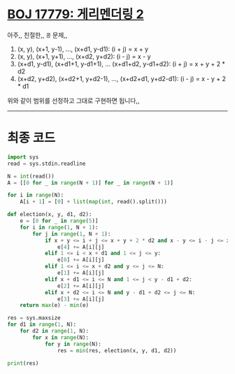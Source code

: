 # [BOJ 17779: 게리멘더링 2](https://www.acmicpc.net/problem/17779)

아주,, 친절한,, `콩` 문제,,

1. (x, y), (x+1, y-1), ..., (x+d1, y-d1): (i + j) = x + y
2. (x, y), (x+1, y+1), ..., (x+d2, y+d2): (i - j) = x - y
3. (x+d1, y-d1), (x+d1+1, y-d1+1), ... (x+d1+d2, y-d1+d2): (i + j) = x + y + 2 * d2
4. (x+d2, y+d2), (x+d2+1, y+d2-1), ..., (x+d2+d1, y+d2-d1): (i - j) = x - y + 2 * d1

위와 같이 범위를 선정하고 그대로 구현하면 됩니다,,

---

# 최종 코드

~~~python
import sys
read = sys.stdin.readline

N = int(read())
A = [[0 for _ in range(N + 1)] for _ in range(N + 1)]

for i in range(N):
    A[i + 1] = [0] + list(map(int, read().split()))

def election(x, y, d1, d2):
    e = [0 for _ in range(5)]
    for i in range(1, N + 1):
        for j in range(1, N + 1):
            if x + y <= i + j <= x + y + 2 * d2 and x - y <= i - j <= x - y + 2 * d1:
                e[4] += A[i][j]
            elif 1 <= i < x + d1 and 1 <= j <= y:
                e[0] += A[i][j]
            elif 1 <= i <= x + d2 and y <= j <= N:
                e[1] += A[i][j]
            elif x + d1 <= i <= N and 1 <= j < y - d1 + d2:
                e[2] += A[i][j]
            elif x + d2 <= i <= N and y - d1 + d2 <= j <= N:
                e[3] += A[i][j]
    return max(e) - min(e)

res = sys.maxsize
for d1 in range(1, N):
    for d2 in range(1, N):
        for x in range(N):
            for y in range(N):
                res = min(res, election(x, y, d1, d2))

print(res)
~~~